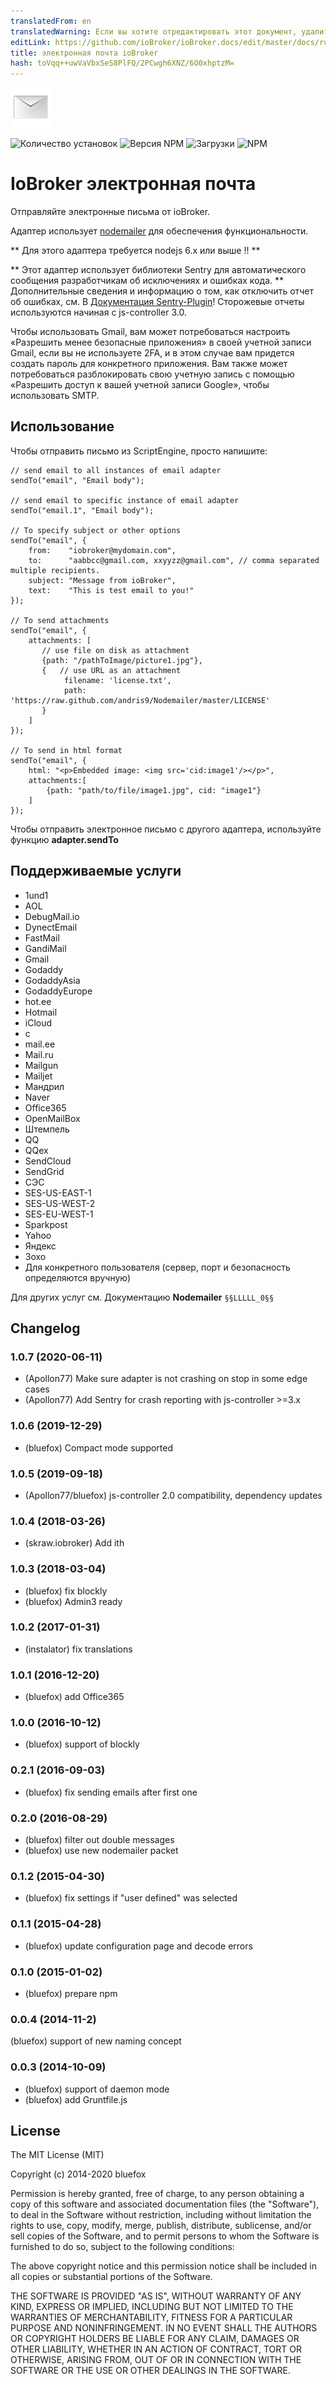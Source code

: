 ```yaml
---
translatedFrom: en
translatedWarning: Если вы хотите отредактировать этот документ, удалите поле «translationFrom», в противном случае этот документ будет снова автоматически переведен
editLink: https://github.com/ioBroker/ioBroker.docs/edit/master/docs/ru/adapterref/iobroker.email/README.md
title: электронная почта ioBroker
hash: toVqq++uwVaVbxSeS8PlFQ/2PCwgh6XNZ/6O0xhptzM=
---
```

![логотип](../../../en/adapterref/iobroker.email/admin/email.png)

![Количество установок](http://iobroker.live/badges/email-stable.svg)
![Версия NPM](http://img.shields.io/npm/v/iobroker.email.svg)
![Загрузки](https://img.shields.io/npm/dm/iobroker.email.svg)
![NPM](https://nodei.co/npm/iobroker.email.png?downloads=true)

# IoBroker электронная почта
Отправляйте электронные письма от ioBroker.

Адаптер использует [nodemailer](https://github.com/nodemailer/nodemailer) для обеспечения функциональности.

** Для этого адаптера требуется nodejs 6.x или выше !! **

** Этот адаптер использует библиотеки Sentry для автоматического сообщения разработчикам об исключениях и ошибках кода. ** Дополнительные сведения и информацию о том, как отключить отчет об ошибках, см. В [Документация Sentry-Plugin](https://github.com/ioBroker/plugin-sentry#plugin-sentry)! Сторожевые отчеты используются начиная с js-controller 3.0.

Чтобы использовать Gmail, вам может потребоваться настроить «Разрешить менее безопасные приложения» в своей учетной записи Gmail, если вы не используете 2FA, и в этом случае вам придется создать пароль для конкретного приложения. Вам также может потребоваться разблокировать свою учетную запись с помощью «Разрешить доступ к вашей учетной записи Google», чтобы использовать SMTP.

## Использование
Чтобы отправить письмо из ScriptEngine, просто напишите:

```
// send email to all instances of email adapter
sendTo("email", "Email body");

// send email to specific instance of email adapter
sendTo("email.1", "Email body");

// To specify subject or other options
sendTo("email", {
    from:    "iobroker@mydomain.com",
    to:      "aabbcc@gmail.com, xxyyzz@gmail.com", // comma separated multiple recipients.
    subject: "Message from ioBroker",
    text:    "This is test email to you!"
});

// To send attachments
sendTo("email", {
    attachments: [
       // use file on disk as attachment
       {path: "/pathToImage/picture1.jpg"},
       {   // use URL as an attachment
            filename: 'license.txt',
            path: 'https://raw.github.com/andris9/Nodemailer/master/LICENSE'
       }
    ]
});

// To send in html format
sendTo("email", {
    html: "<p>Embedded image: <img src='cid:image1'/></p>",
    attachments:[
        {path: "path/to/file/image1.jpg", cid: "image1"}
    ]
});
```

Чтобы отправить электронное письмо с другого адаптера, используйте функцию **adapter.sendTo**

## Поддерживаемые услуги
- 1und1
- AOL
- DebugMail.io
- DynectEmail
- FastMail
- GandiMail
- Gmail
- Godaddy
- GodaddyAsia
- GodaddyEurope
- hot.ee
- Hotmail
- iCloud
- с
- mail.ee
- Mail.ru
- Mailgun
- Mailjet
- Мандрил
- Naver
- Office365
- OpenMailBox
- Штемпель
- QQ
- QQex
- SendCloud
- SendGrid
- СЭС
- SES-US-EAST-1
- SES-US-WEST-2
- SES-EU-WEST-1
- Sparkpost
- Yahoo
- Яндекс
- Зохо
- Для конкретного пользователя (сервер, порт и безопасность определяются вручную)

Для других услуг см. Документацию **Nodemailer** `§§LLLLL_0§§`

## Changelog
### 1.0.7 (2020-06-11)
* (Apollon77) Make sure adapter is not crashing on stop in some edge cases
* (Apollon77) Add Sentry for crash reporting with js-controller >=3.x

### 1.0.6 (2019-12-29)
* (bluefox) Compact mode supported

### 1.0.5 (2019-09-18)
* (Apollon77/bluefox) js-controller 2.0 compatibility, dependency updates

### 1.0.4 (2018-03-26)
* (skraw.iobroker) Add ith

### 1.0.3 (2018-03-04)
* (bluefox) fix blockly
* (bluefox) Admin3 ready

### 1.0.2 (2017-01-31)
* (instalator) fix translations

### 1.0.1 (2016-12-20)
* (bluefox) add Office365

### 1.0.0 (2016-10-12)
* (bluefox) support of blockly

### 0.2.1 (2016-09-03)
* (bluefox) fix sending emails after first one

### 0.2.0 (2016-08-29)
* (bluefox) filter out double messages
* (bluefox) use new nodemailer packet

### 0.1.2 (2015-04-30)
* (bluefox) fix settings if "user defined" was selected

### 0.1.1 (2015-04-28)
* (bluefox) update configuration page and decode errors

### 0.1.0 (2015-01-02)
* (bluefox) prepare npm

### 0.0.4 (2014-11-2)
(bluefox) support of new naming concept

### 0.0.3 (2014-10-09)
* (bluefox) support of daemon mode
* (bluefox) add Gruntfile.js

## License

The MIT License (MIT)

Copyright (c) 2014-2020 bluefox

Permission is hereby granted, free of charge, to any person obtaining a copy
of this software and associated documentation files (the "Software"), to deal
in the Software without restriction, including without limitation the rights
to use, copy, modify, merge, publish, distribute, sublicense, and/or sell
copies of the Software, and to permit persons to whom the Software is
furnished to do so, subject to the following conditions:

The above copyright notice and this permission notice shall be included in
all copies or substantial portions of the Software.

THE SOFTWARE IS PROVIDED "AS IS", WITHOUT WARRANTY OF ANY KIND, EXPRESS OR
IMPLIED, INCLUDING BUT NOT LIMITED TO THE WARRANTIES OF MERCHANTABILITY,
FITNESS FOR A PARTICULAR PURPOSE AND NONINFRINGEMENT. IN NO EVENT SHALL THE
AUTHORS OR COPYRIGHT HOLDERS BE LIABLE FOR ANY CLAIM, DAMAGES OR OTHER
LIABILITY, WHETHER IN AN ACTION OF CONTRACT, TORT OR OTHERWISE, ARISING FROM,
OUT OF OR IN CONNECTION WITH THE SOFTWARE OR THE USE OR OTHER DEALINGS IN
THE SOFTWARE.